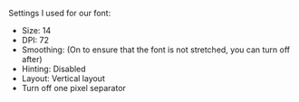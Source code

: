 Settings I used for our font:
* Size: 14
* DPI: 72
* Smoothing: (On to ensure that the font is not stretched, you can turn off after)
* Hinting: Disabled
* Layout: Vertical layout
* Turn off one pixel separator
